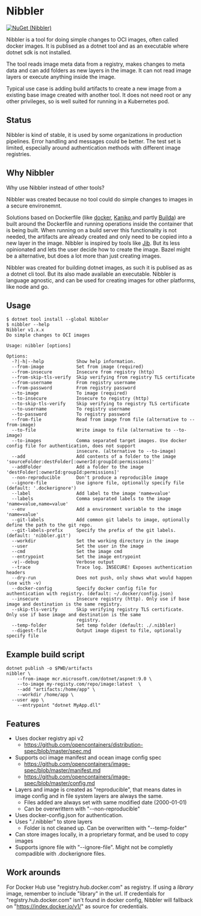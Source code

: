 # Nibbler

[![NuGet (Nibbler)](https://img.shields.io/nuget/v/Nibbler)](https://www.nuget.org/packages/Nibbler/)

Nibbler is a tool for doing simple changes to OCI images, often called docker images. 
It is publised as a dotnet tool and as an executable where dotnet sdk is not installed.

The tool reads image meta data from a registry, makes changes to meta data and can add folders as new layers in the image.
It can not read image layers or execute anything inside the image.

Typical use case is adding build artifacts to create a new image from a existing base image created with another tool.
It does not need root or any other privileges, so is well suited for running in a Kubernetes pod.

## Status

Nibbler is kind of stable, it is used by some organizations in production pipelines.
Error handling and messages could be better.
The test set is limited, especially around authentication methods with different image registries.

## Why Nibbler

Why use Nibbler instead of other tools?

Nibbler was created because no tool could do simple changes to images in a secure environemnt. 

Solutions based on Dockerfile (like [docker](https://docs.docker.com/engine/reference/commandline/build/), [Kaniko  ](https://github.com/GoogleContainerTools/kaniko) and partly [Builda](https://github.com/containers/buildah)) are built around the Dockerfile and running operations inside the container that is being built.
When running on a build server this functionality is not needed, the artifacts are already created and only need to be copied into a new layer in the image.
Nibbler is inspired by tools like [Jib](https://github.com/GoogleContainerTools/jib). But its less opinionated and lets the user decide how to create the image.
Bazel might be a alternative, but does a lot more than just creating images.

Nibbler was created for building dotnet images, as such it is publised as as a dotnet cli tool. But its also made available an executable.
Nibbler is language agnostic, and can be used for creating images for other platforms, like node and go.

## Usage

```
$ dotnet tool install --global Nibbler
$ nibbler --help
Nibbler v1.x.x
Do simple changes to OCI images

Usage: nibbler [options]

Options:
  -?|-h|--help            Show help information.
  --from-image            Set from image (required)
  --from-insecure         Insecure from registry (http)
  --from-skip-tls-verify  Skip verifying from registry TLS certificate
  --from-username         From registry username
  --from-password         From registry password
  --to-image              To image (required)
  --to-insecure           Insecure to registry (http)
  --to-skip-tls-verify    Skip verifying to registry TLS certificate
  --to-username           To registry username
  --to-password           To registry password
  --from-file             Read from image from file (alternative to --from-image)
  --to-file               Write image to file (alternative to --to-image)
  --to-images             Comma separated target images. Use docker config file for authentication, does not support
                          insecure. (alternative to --to-image)
  --add                   Add contents of a folder to the image 'sourceFolder:destFolder[:ownerId:groupId:permissions]'
  --addFolder             Add a folder to the image 'destFolder[:ownerId:groupId:permissions]'
  --non-reproducible      Don't produce a reproducible image
  --ignore-file           Use ignore file, optionally specify file (default: '.dockerignore')
  --label                 Add label to the image 'name=value'
  --labels                Comma separated labels to the image 'name=value,name=value'
  --env                   Add a environment variable to the image 'name=value'
  --git-labels            Add common git labels to image, optionally define the path to the git repo.
  --git-labels-prefix     Specify the prefix of the git labels. (default: 'nibbler.git')
  --workdir               Set the working directory in the image
  --user                  Set the user in the image
  --cmd                   Set the image cmd
  --entrypoint            Set the image entrypoint
  -v|--debug              Verbose output
  --trace                 Trace log. INSECURE! Exposes authentication headers
  --dry-run               Does not push, only shows what would happen (use with -v)
  --docker-config         Specify docker config file for authentication with registry. (default: ~/.docker/config.json)
  --insecure              Insecure registry (http). Only use if base image and destination is the same registry.
  --skip-tls-verify       Skip verifying registry TLS certificate. Only use if base image and destination is the same
                          registry.
  --temp-folder           Set temp folder (default: ./.nibbler)
  --digest-file           Output image digest to file, optionally specify file
```

## Example build script

```
dotnet publish -o $PWD/artifacts
nibbler \
	--from-image mcr.microsoft.com/dotnet/aspnet:9.0 \
	--to-image my-registy.com/repo/image:latest  \
	--add "artifacts:/home/app" \
	--workdir /home/app \
  --user app \
	--entrypoint "dotnet MyApp.dll" 
```

## Features

- Uses docker registry api v2
  - https://github.com/opencontainers/distribution-spec/blob/master/spec.md
- Supports oci image manifest and ocean image config spec
  - https://github.com/opencontainers/image-spec/blob/master/manifest.md
  - https://github.com/opencontainers/image-spec/blob/master/config.md
- Layers and image is created as "reproducible", that means dates in image config and in file system layers are always the same.
  - Files added are always set with same modified date (2000-01-01)
  - Can be overwrittern with "--non-reproducible"
- Uses docker-config.json for authentication.
- Uses "./.nibbler" to store layers
  - Folder is not cleaned up. Can be overwritten with "--temp-folder"
- Can store images locally, in a proprietary format, and be used to copy images
- Supports ignore file with "--ignore-file". Might not be completly compadible with .dockerignore files.
  
## Work arounds

For Docker Hub use "registry.hub.docker.com" as registry.
If using a _library_ image, remember to include "library" in the url.
If credentials for "registry.hub.docker.com" isn't found in docker config, Nibbler will fallback on "https://index.docker.io/v1/" as source for credentials.